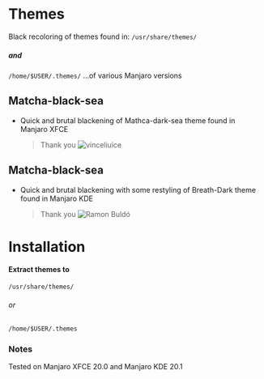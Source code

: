 # Themes
Black recoloring of themes found in:
`/usr/share/themes/` 
##### and
`/home/$USER/.themes/`
...of various Manjaro versions
## Matcha-black-sea
* Quick and brutal blackening of Mathca-dark-sea theme found in Manjaro XFCE
  <br>
  > Thank you ![vinceliuice](https://github.com/vinceliuice/Matcha-gtk-theme)

## Matcha-black-sea
* Quick and brutal blackening with some restyling of Breath-Dark theme found in Manjaro KDE
  <br>
  > Thank you ![Ramon Buldó](https://gitlab.manjaro.org/artwork/themes/breath-gtk/-/tree/master/Breath-Dark)
  
# Installation
  #### Extract themes to
  `/usr/share/themes/`
  ###### or 
  `/home/$USER/.themes`
  ### Notes
  Tested on Manjaro XFCE 20.0 and Manjaro KDE 20.1
